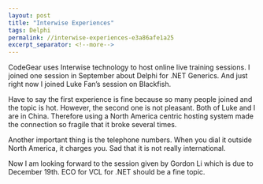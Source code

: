 ```yaml
---
layout: post
title: "Interwise Experiences"
tags: Delphi
permalink: //interwise-experiences-e3a86afe1a25
excerpt_separator: <!--more-->
---
```

CodeGear uses Interwise technology to host online live training sessions. I joined one session in September about Delphi for .NET Generics. And just right now I joined Luke Fan’s session on Blackfish.

Have to say the first experience is fine because so many people joined and the topic is hot. However, the second one is not pleasant. Both of Luke and I are in China. Therefore using a North America centric hosting system made the connection so fragile that it broke several times.

Another important thing is the telephone numbers. When you dial it outside North America, it charges you. Sad that it is not really international.

Now I am looking forward to the session given by Gordon Li which is due to December 19th. ECO for VCL for .NET should be a fine topic.
<!--more-->
